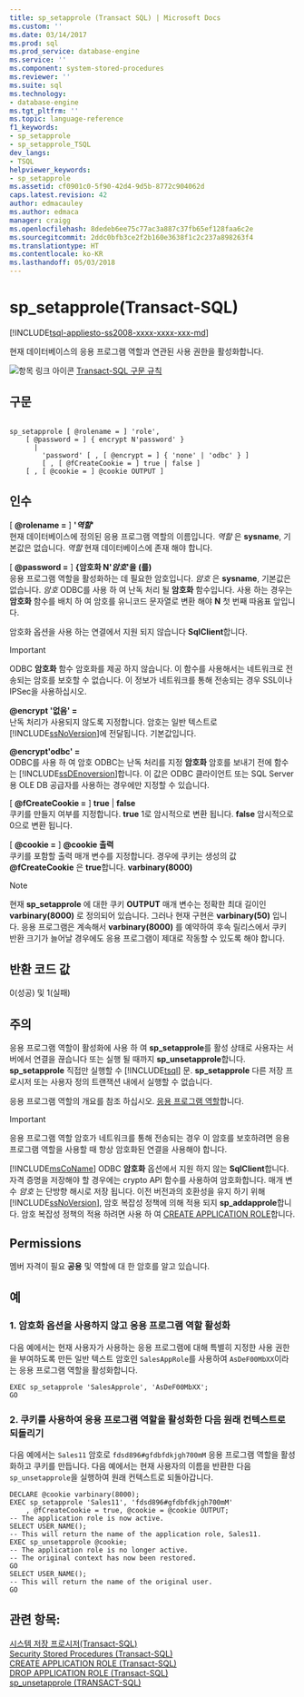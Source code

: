 ```yaml
---
title: sp_setapprole (Transact SQL) | Microsoft Docs
ms.custom: ''
ms.date: 03/14/2017
ms.prod: sql
ms.prod_service: database-engine
ms.service: ''
ms.component: system-stored-procedures
ms.reviewer: ''
ms.suite: sql
ms.technology:
- database-engine
ms.tgt_pltfrm: ''
ms.topic: language-reference
f1_keywords:
- sp_setapprole
- sp_setapprole_TSQL
dev_langs:
- TSQL
helpviewer_keywords:
- sp_setapprole
ms.assetid: cf0901c0-5f90-42d4-9d5b-8772c904062d
caps.latest.revision: 42
author: edmacauley
ms.author: edmaca
manager: craigg
ms.openlocfilehash: 8dedeb6ee75c77ac3a887c37fb65ef128faa6c2e
ms.sourcegitcommit: 2ddc0bfb3ce2f2b160e3638f1c2c237a898263f4
ms.translationtype: HT
ms.contentlocale: ko-KR
ms.lasthandoff: 05/03/2018
---
```

# <a name="spsetapprole-transact-sql"></a>sp_setapprole(Transact-SQL)
[!INCLUDE[tsql-appliesto-ss2008-xxxx-xxxx-xxx-md](../../includes/tsql-appliesto-ss2008-xxxx-xxxx-xxx-md.md)]

  현재 데이터베이스의 응용 프로그램 역할과 연관된 사용 권한을 활성화합니다.  
  
 ![항목 링크 아이콘](../../database-engine/configure-windows/media/topic-link.gif "항목 링크 아이콘") [Transact-SQL 구문 규칙](../../t-sql/language-elements/transact-sql-syntax-conventions-transact-sql.md)  
  
## <a name="syntax"></a>구문  
  
```  
  
sp_setapprole [ @rolename = ] 'role',  
    [ @password = ] { encrypt N'password' }   
      |  
        'password' [ , [ @encrypt = ] { 'none' | 'odbc' } ]  
        [ , [ @fCreateCookie = ] true | false ]  
    [ , [ @cookie = ] @cookie OUTPUT ]  
```  
  
## <a name="arguments"></a>인수  
 [  **@rolename =** ] **'***역할***'**  
 현재 데이터베이스에 정의된 응용 프로그램 역할의 이름입니다. *역할* 은 **sysname**, 기본값은 없습니다. *역할* 현재 데이터베이스에 존재 해야 합니다.  
  
 [  **@password =** ] **{암호화 N'***암호***'을 (를)**  
 응용 프로그램 역할을 활성화하는 데 필요한 암호입니다. *암호* 은 **sysname**, 기본값은 없습니다. *암호* ODBC를 사용 하 여 난독 처리 될 **암호화** 함수입니다. 사용 하는 경우는 **암호화** 함수를 배치 하 여 암호를 유니코드 문자열로 변환 해야 **N** 첫 번째 따옴표 앞입니다.  
  
 암호화 옵션을 사용 하는 연결에서 지원 되지 않습니다 **SqlClient**합니다.  
  
> [!IMPORTANT]  
>  ODBC **암호화** 함수 암호화를 제공 하지 않습니다. 이 함수를 사용해서는 네트워크로 전송되는 암호를 보호할 수 없습니다. 이 정보가 네트워크를 통해 전송되는 경우 SSL이나 IPSec을 사용하십시오.  
  
 **@encrypt '없음' =**  
 난독 처리가 사용되지 않도록 지정합니다. 암호는 일반 텍스트로 [!INCLUDE[ssNoVersion](../../includes/ssnoversion-md.md)]에 전달됩니다. 기본값입니다.  
  
 **@encrypt'odbc' =**  
 ODBC를 사용 하 여 암호 ODBC는 난독 처리를 지정 **암호화** 암호를 보내기 전에 함수는 [!INCLUDE[ssDEnoversion](../../includes/ssdenoversion-md.md)]합니다. 이 값은 ODBC 클라이언트 또는 SQL Server용 OLE DB 공급자를 사용하는 경우에만 지정할 수 있습니다.  
  
 [  **@fCreateCookie =** ] **true** | **false**  
 쿠키를 만들지 여부를 지정합니다. **true** 1로 암시적으로 변환 됩니다. **false** 암시적으로 0으로 변환 됩니다.  
  
 [  **@cookie =** ]  **@cookie 출력**  
 쿠키를 포함할 출력 매개 변수를 지정합니다. 경우에 쿠키는 생성의 값 **@fCreateCookie** 은 **true**합니다. **varbinary(8000)**  
  
> [!NOTE]  
>  현재 **sp_setapprole** 에 대한 쿠키 **OUTPUT** 매개 변수는 정확한 최대 길이인 **varbinary(8000)** 로 정의되어 있습니다. 그러나 현재 구현은 **varbinary(50)** 입니다. 응용 프로그램은 계속해서 **varbinary(8000)** 를 예약하여 후속 릴리스에서 쿠키 반환 크기가 늘어날 경우에도 응용 프로그램이 제대로 작동할 수 있도록 해야 합니다.  
  
## <a name="return-code-values"></a>반환 코드 값  
 0(성공) 및 1(실패)  
  
## <a name="remarks"></a>주의  
 응용 프로그램 역할이 활성화에 사용 하 여 **sp_setapprole**를 활성 상태로 사용자는 서버에서 연결을 끊습니다 또는 실행 될 때까지 **sp_unsetapprole**합니다. **sp_setapprole** 직접만 실행할 수 [!INCLUDE[tsql](../../includes/tsql-md.md)] 문. **sp_setapprole** 다른 저장 프로시저 또는 사용자 정의 트랜잭션 내에서 실행할 수 없습니다.  
  
 응용 프로그램 역할의 개요를 참조 하십시오. [응용 프로그램 역할](../../relational-databases/security/authentication-access/application-roles.md)합니다.  
  
> [!IMPORTANT]  
>  응용 프로그램 역할 암호가 네트워크를 통해 전송되는 경우 이 암호를 보호하려면 응용 프로그램 역할을 사용할 때 항상 암호화된 연결을 사용해야 합니다.  
>   
>  [!INCLUDE[msCoName](../../includes/msconame-md.md)] ODBC **암호화** 옵션에서 지원 하지 않는 **SqlClient**합니다. 자격 증명을 저장해야 할 경우에는 crypto API 함수를 사용하여 암호화합니다. 매개 변수 *암호* 는 단방향 해시로 저장 됩니다. 이전 버전과의 호환성을 유지 하기 위해 [!INCLUDE[ssNoVersion](../../includes/ssnoversion-md.md)], 암호 복잡성 정책에 의해 적용 되지 **sp_addapprole**합니다. 암호 복잡성 정책의 적용 하려면 사용 하 여 [CREATE APPLICATION ROLE](../../t-sql/statements/create-application-role-transact-sql.md)합니다.  
  
## <a name="permissions"></a>Permissions  
 멤버 자격이 필요 **공용** 및 역할에 대 한 암호를 알고 있습니다.  
  
## <a name="examples"></a>예  
  
### <a name="a-activating-an-application-role-without-the-encrypt-option"></a>1. 암호화 옵션을 사용하지 않고 응용 프로그램 역할 활성화  
 다음 예에서는 현재 사용자가 사용하는 응용 프로그램에 대해 특별히 지정한 사용 권한을 부여하도록 만든 일반 텍스트 암호인 `SalesAppRole`를 사용하여 `AsDeF00MbXX`이라는 응용 프로그램 역할을 활성화합니다.  
  
```  
EXEC sp_setapprole 'SalesApprole', 'AsDeF00MbXX';  
GO  
```  
  
### <a name="b-activating-an-application-role-with-a-cookie-and-then-reverting-to-the-original-context"></a>2. 쿠키를 사용하여 응용 프로그램 역할을 활성화한 다음 원래 컨텍스트로 되돌리기  
 다음 예에서는 `Sales11` 암호로 `fdsd896#gfdbfdkjgh700mM` 응용 프로그램 역할을 활성화하고 쿠키를 만듭니다. 다음 예에서는 현재 사용자의 이름을 반환한 다음 `sp_unsetapprole`을 실행하여 원래 컨텍스트로 되돌아갑니다.  
  
```  
DECLARE @cookie varbinary(8000);  
EXEC sp_setapprole 'Sales11', 'fdsd896#gfdbfdkjgh700mM'  
    , @fCreateCookie = true, @cookie = @cookie OUTPUT;  
-- The application role is now active.  
SELECT USER_NAME();  
-- This will return the name of the application role, Sales11.  
EXEC sp_unsetapprole @cookie;  
-- The application role is no longer active.  
-- The original context has now been restored.  
GO  
SELECT USER_NAME();  
-- This will return the name of the original user.   
GO   
```  
  
## <a name="see-also"></a>관련 항목:  
 [시스템 저장 프로시저&#40;Transact-SQL&#41;](../../relational-databases/system-stored-procedures/system-stored-procedures-transact-sql.md)   
 [Security Stored Procedures &#40;Transact-SQL&#41;](../../relational-databases/system-stored-procedures/security-stored-procedures-transact-sql.md)   
 [CREATE APPLICATION ROLE &#40;Transact-SQL&#41;](../../t-sql/statements/create-application-role-transact-sql.md)   
 [DROP APPLICATION ROLE &#40;Transact-SQL&#41;](../../t-sql/statements/drop-application-role-transact-sql.md)   
 [sp_unsetapprole &#40;TRANSACT-SQL&#41;](../../relational-databases/system-stored-procedures/sp-unsetapprole-transact-sql.md)  
  
  
